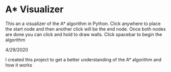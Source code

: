 # A* Visualizer

This an a visualizer of the A* algorithm in Python.
Click anywhere to place the start node and then another click will be the end node.
Once both nodes are done you can click and hold to draw walls. 
Click spacebar to begin the algorithm


4/29/2020&nbsp;

I created this project to get a better understanding of the A*
algorithm and how it works
